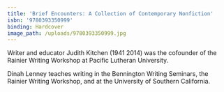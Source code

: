 ```yaml
---
title: 'Brief Encounters: A Collection of Contemporary Nonfiction'
isbn: '9780393350999'
binding: Hardcover
image_path: /uploads/9780393350999.jpg
---
```

Writer and educator Judith Kitchen (1941 2014) was the cofounder of the Rainier Writing Workshop at Pacific Lutheran University.

Dinah Lenney teaches writing in the Bennington Writing Seminars, the Rainier Writing Workshop, and at the University of Southern California.